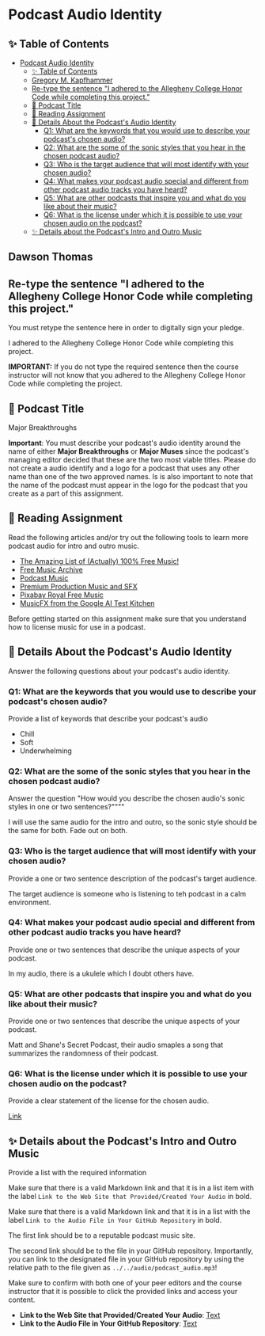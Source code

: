 # Podcast Audio Identity

## ✨ Table of Contents

<!---toc start-->

* [Podcast Audio Identity](#podcast-audio-identity)
  * [✨ Table of Contents](#-table-of-contents)
  * [Gregory M. Kapfhammer](#gregory-m-kapfhammer)
  * [Re-type the sentence "I adhered to the Allegheny College Honor Code while completing this project."](#re-type-the-sentence-i-adhered-to-the-allegheny-college-honor-code-while-completing-this-project)
  * [🎤 Podcast Title](#-podcast-title)
  * [🧗 Reading Assignment](#-reading-assignment)
  * [📓  Details About the Podcast's Audio Identity](#-details-about-the-podcasts-audio-identity)
    * [Q1: What are the keywords that you would use to describe your podcast's chosen audio?](#q1-what-are-the-keywords-that-you-would-use-to-describe-your-podcasts-chosen-audio)
    * [Q2: What are the some of the sonic styles that you hear in the chosen podcast audio?](#q2-what-are-the-some-of-the-sonic-styles-that-you-hear-in-the-chosen-podcast-audio)
    * [Q3: Who is the target audience that will most identify with your chosen audio?](#q3-who-is-the-target-audience-that-will-most-identify-with-your-chosen-audio)
    * [Q4: What makes your podcast audio special and different from other podcast audio tracks you have heard?](#q4-what-makes-your-podcast-audio-special-and-different-from-other-podcast-audio-tracks-you-have-heard)
    * [Q5: What are other podcasts that inspire you and what do you like about their music?](#q5-what-are-other-podcasts-that-inspire-you-and-what-do-you-like-about-their-music)
    * [Q6: What is the license under which it is possible to use your chosen audio on the podcast?](#q6-what-is-the-license-under-which-it-is-possible-to-use-your-chosen-audio-on-the-podcast)
  * [✨ Details about the Podcast's Intro and Outro Music](#-details-about-the-podcasts-intro-and-outro-music)

<!---toc end-->

## Dawson Thomas

## Re-type the sentence "I adhered to the Allegheny College Honor Code while completing this project."

You must retype the sentence here in order to digitally sign your pledge.

I adhered to the Allegheny College Honor Code while completing this project.

**IMPORTANT:** If you do not type the required sentence then the course
instructor will not know that you adhered to the Allegheny College Honor Code
while completing the project.

## 🎤 Podcast Title

Major Breakthroughs

**Important**: You must describe your podcast's audio identity around the name
of either **Major Breakthroughs** or **Major Muses** since the podcast's
managing editor decided that these are the two most viable titles. Please do
not create a audio identify and a logo for a podcast that uses any other name
than one of the two approved names. Is is also important to note that the name
of the podcast must appear in the logo for the podcast that you create as a
part of this assignment.

## 🧗 Reading Assignment

Read the following articles and/or try out the following tools to learn
more podcast audio for intro and outro music.

- [The Amazing List of (Actually) 100% Free Music!](https://www.silvermansound.com/the-amazing-list-of-free-music)
- [Free Music Archive](https://freemusicarchive.org/)
- [Podcast Music](https://www.podcastmusic.com/)
- [Premium Production Music and SFX](https://www.premiumbeat.com/)
- [Pixabay Royal Free Music](https://pixabay.com/music/)
- [MusicFX from the Google AI Test Kitchen](https://aitestkitchen.withgoogle.com/tools/music-fx)

Before getting started on this assignment make sure that you understand how to
license music for use in a podcast.

## 📓  Details About the Podcast's Audio Identity

Answer the following questions about your podcast's audio identity.

### Q1: What are the keywords that you would use to describe your podcast's chosen audio?

Provide a list of keywords that describe your podcast's audio
- Chill
- Soft
- Underwhelming

### Q2: What are the some of the sonic styles that you hear in the chosen podcast audio?

Answer the question "How would you describe the chosen audio's sonic styles in one or two sentences?""""

I will use the same audio for the intro and outro, so the sonic style should be the same for both. Fade out on both.

### Q3: Who is the target audience that will most identify with your chosen audio?

Provide a one or two sentence description of the podcast's target audience.

The target audience is someone who is listening to teh podcast in a calm environment.

### Q4: What makes your podcast audio special and different from other podcast audio tracks you have heard?

Provide one or two sentences that describe the unique aspects of your podcast.

In my audio, there is a ukulele which I doubt others have.

### Q5: What are other podcasts that inspire you and what do you like about their music?

Provide one or two sentences that describe the unique aspects of your podcast.

Matt and Shane's Secret Podcast, their audio smaples a song that summarizes the randomness of their podcast.

### Q6: What is the license under which it is possible to use your chosen audio on the podcast?

Provide a clear statement of the license for the chosen audio.

[Link](https://policies.google.com/terms/generative-ai)

## ✨ Details about the Podcast's Intro and Outro Music

Provide a list with the required information

Make sure that there is a valid Markdown link and that it
is in a list item with the label `Link to the Web Site that Provided/Created Your Audio` in bold.

Make sure that there is a valid Markdown link and that it is in a list
with the label `Link to the Audio File in Your GitHub Repository` in bold.

The first link should be to a reputable podcast music site.

The second link should be to the file in your GitHub repository.
Importantly, you can link to the designated file in your GitHub repository by
using the relative path to the file given as `../../audio/podcast_audio.mp3`!

Make sure to confirm with both one of your peer editors and the course
instructor that it is possible to click the provided links and access your content.
- **Link to the Web Site that Provided/Created Your Audio**: [Text](https://aitestkitchen.withgoogle.com/tools/music-fx)
- **Link to the Audio File in Your GitHub Repository**: [Text](https://github.com/ExpositionEngineering/fs-102-exposition-engineering-podcast-audio-identity-Dawsont03/blob/main/audio/podcast_audio.mp3)